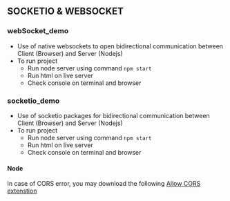 ## SOCKETIO & WEBSOCKET


### webSocket_demo
- Use of native websockets to open bidirectional communication between Client (Browser) and Server (Nodejs)
- To run project
  - Run node server using command `npm start`
  - Run html on live server
  - Check console on terminal and browser

### socketio_demo
- Use of socketio packages for bidirectional communication between Client (Browser) and Server (Nodejs)
- To run project
  - Run node server using command `npm start`
  - Run html on live server
  - Check console on terminal and browser



#### Node
 In case of CORS error, you may download the following [Allow CORS extenstion](https://chrome.google.com/webstore/detail/allow-cors-access-control/lhobafahddgcelffkeicbaginigeejlf)